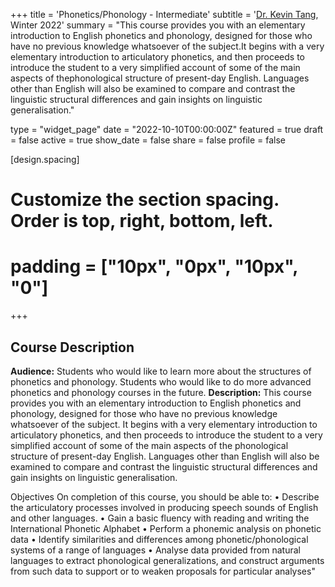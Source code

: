 +++
title = 'Phonetics/Phonology - Intermediate'
subtitle = '[Dr. Kevin Tang](https://slam.phil.hhu.de/authors/kevin/), Winter 2022'
summary = "This course provides you with an elementary introduction to English phonetics and phonology, designed for those who have no previous knowledge whatsoever of the subject.It begins with a very elementary introduction to articulatory phonetics, and then proceeds to introduce the student to a very simplified account of some of the main aspects of thephonological structure of present-day English. Languages other than English will also be examined to compare and contrast the linguistic structural differences and gain insights on linguistic generalisation."

type = "widget_page"
date = "2022-10-10T00:00:00Z"
featured = true
draft = false
active = true
show_date = false
share = false
profile = false

[design.spacing]
  # Customize the section spacing. Order is top, right, bottom, left.
  # padding = ["10px", "0px", "10px", "0"]

+++

## Course Description
**Audience:** Students who would like to learn more about the structures of phonetics and phonology. Students who would like to do more advanced phonetics and phonology courses in the future.
**Description:** This course provides you with an elementary introduction to English phonetics and phonology, designed for those who have no previous knowledge whatsoever of the subject. It begins with a very elementary introduction to articulatory phonetics, and then proceeds to introduce the student to a very simplified account of some of the main aspects of the phonological structure of present-day English. Languages other than English will also be examined
to compare and contrast the linguistic structural differences and gain insights on linguistic generalisation.

Objectives
On completion of this course, you should be able to:
• Describe the articulatory processes involved in producing speech sounds of English and other languages.
• Gain a basic fluency with reading and writing the International Phonetic Alphabet
• Perform a phonemic analysis on phonetic data
• Identify similarities and differences among phonetic/phonological systems of a range of languages
• Analyse data provided from natural languages to extract phonological generalizations, and construct arguments from such data to support or to weaken proposals for particular analyses"
